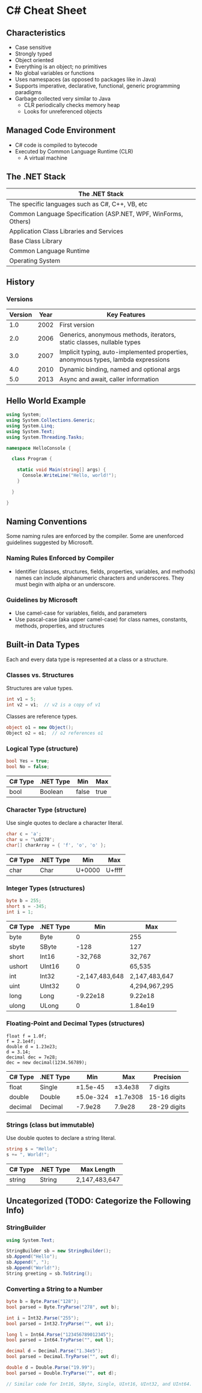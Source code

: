 # C# Cheat Sheet


## Characteristics

* Case sensitive
* Strongly typed
* Object oriented
* Everything is an object; no primitives
* No global variables or functions
* Uses namespaces (as opposed to packages like in Java)
* Supports imperative, declarative, functional, generic programming paradigms
* Garbage collected very similar to Java
  - CLR periodically checks memory heap
  - Looks for unreferenced objects


## Managed Code Environment

* C# code is compiled to bytecode
* Executed by Common Language Runtime (CLR)
  - A virtual machine


## The .NET Stack

|                          The .NET Stack                        |
| -------------------------------------------------------------- |
|        The specific languages such as C#, C++, VB, etc         |
| Common Language Specification (ASP.NET, WPF, WinForms, Others) |
|           Application Class Libraries and Services             |
|                      Base Class Library                        |
|                    Common Language Runtime                     |
|                       Operating System                         |


## History

### Versions

| Version | Year | Key Features                                                                      |
| ------- | ---- | --------------------------------------------------------------------------------- |
| 1.0     | 2002 | First version                                                                     |
| 2.0     | 2006 | Generics, anonymous methods, iterators, static classes, nullable types            |
| 3.0     | 2007 | Implicit typing, auto-implemented properties, anonymous types, lambda expressions |
| 4.0     | 2010 | Dynamic binding, named and optional args                                          |
| 5.0     | 2013 | Async and await, caller information                                               |


## Hello World Example

```csharp
using System;
using System.Collections.Generic;
using System.Linq;
using System.Text;
using System.Threading.Tasks;

namespace HelloConsole {

  class Program {

    static void Main(string[] args) {
      Console.WriteLine("Hello, world!");
    }

  }

}
```


## Naming Conventions

Some naming rules are enforced by the compiler.  Some are unenforced guidelines suggested by Microsoft.

### Naming Rules Enforced by Compiler

* Identifier (classes, structures, fields, properties, variables, and methods) names can include alphanumeric characters and underscores.  They must begin with alpha or an underscore.

### Guidelines by Microsoft

* Use camel-case for variables, fields, and parameters
* Use pascal-case (aka upper camel-case) for class names, constants, methods, properties, and structures


## Built-in Data Types

Each and every data type is represented at a class or a structure.

### Classes vs. Structures

Structures are value types.

```csharp
int v1 = 5;
int v2 = v1;  // v2 is a copy of v1
```

Classes are reference types.

```csharp
object o1 = new Object();
Object o2 = o1;  // o2 references o1
```

### Logical Type (structure)

```csharp
bool Yes = true;
bool No = false;
```

| C# Type | .NET Type | Min    | Max    |
| ------- | --------- | ------ | ------ |
| bool    | Boolean   | false  | true   |

### Character Type (structure)

Use single quotes to declare a character literal.

```csharp
char c = 'a';
char u = '\u0278';
char[] charArray = { 'f', 'o', 'o' };
```

| C# Type | .NET Type | Min    | Max    |
| ------- | --------- | ------ | ------ |
| char    | Char      | U+0000 | U+ffff |

### Integer Types (structures)

```csharp
byte b = 255;
short s = -345;
int i = 1;
```

| C# Type | .NET Type | Min            | Max           |
| ------- | --------- | -------------- | ------------- |
| byte    | Byte      | 0              | 255           |
| sbyte   | SByte     | -128           | 127           |
| short   | Int16     | -32,768        | 32,767        |
| ushort  | UInt16    | 0              | 65,535        |
| int     | Int32     | -2,147,483,648 | 2,147,483,647 |
| uint    | UInt32    | 0              | 4,294,967,295 |
| long    | Long      | -9.22e18       | 9.22e18       |
| ulong   | ULong     | 0              | 1.84e19       |

### Floating-Point and Decimal Types (structures)

```charp
float f = 1.0f;
f = 2.1e4f;
double d = 1.23e23;
d = 3.14;
decimal dec = 7e28;
dec = new decimal(1234.56789);
```

| C# Type | .NET Type | Min       | Max      | Precision    |
| ------- | --------- | --------- | -------- | ------------ |
| float   | Single    | ±1.5e-45  | ±3.4e38  | 7 digits     |
| double  | Double    | ±5.0e-324 | ±1.7e308 | 15-16 digits |
| decimal | Decimal   | -7.9e28   | 7.9e28   | 28-29 digits |

### Strings (class but immutable)

Use double quotes to declare a string literal.

```csharp
string s = "Hello";
s += ", World!";
```

| C# Type | .NET Type | Max Length    |
| ------- | --------- | ------------- |
| string  | String    | 2,147,483,647 |


## Uncategorized (TODO: Categorize the Following Info)

### StringBuilder

```csharp
using System.Text;

StringBuilder sb = new StringBuilder();
sb.Append("Hello");
sb.Append(", ");
sb.Append("World!");
String greeting = sb.ToString();
```

### Converting a String to a Number

```csharp
byte b = Byte.Parse("128");
bool parsed = Byte.TryParse("278", out b);

int i = Int32.Parse("255");
bool parsed = Int32.TryParse("", out i);

long l = Int64.Parse("123456789012345");
bool parsed = Int64.TryParse("", out l);

decimal d = Decimal.Parse("1.34e5");
bool parsed = Decimal.TryParse("", out d);

double d = Double.Parse("19.99");
bool parsed = Double.TryParse("", out d);

// Similar code for Int16, SByte, Single, UInt16, UInt32, and UInt64.
```
